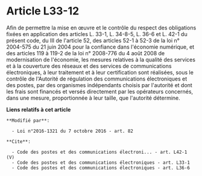 # Article L33-12

Afin de permettre la mise en œuvre et le contrôle du respect des obligations fixées en application des articles L. 33-1, L.
34-8-5, L. 36-6 et L. 42-1 du présent code, du III de l'article 52, des articles 52-1 à 52-3 de la loi n° 2004-575 du 21 juin
2004 pour la confiance dans l'économie numérique, et des articles 119 à 119-2 de la loi n° 2008-776 du 4 août 2008 de
modernisation de l'économie, les mesures relatives à la qualité des services et à la couverture des réseaux et des services
de communications électroniques, à leur traitement et à leur certification sont réalisées, sous le contrôle de l'Autorité de
régulation des communications électroniques et des postes, par des organismes indépendants choisis par l'autorité et dont les
frais sont financés et versés directement par les opérateurs concernés, dans une mesure, proportionnée à leur taille, que
l'autorité détermine.

**Liens relatifs à cet article**

	**Modifié par**:

	  - Loi n°2016-1321 du 7 octobre 2016 - art. 82

	**Cite**:

	  - Code des postes et des communications électroni... - art. L42-1 (V)
	  - Code des postes et des communications électroniques - art. L33-1
	  - Code des postes et des communications électroniques - art. L36-6
